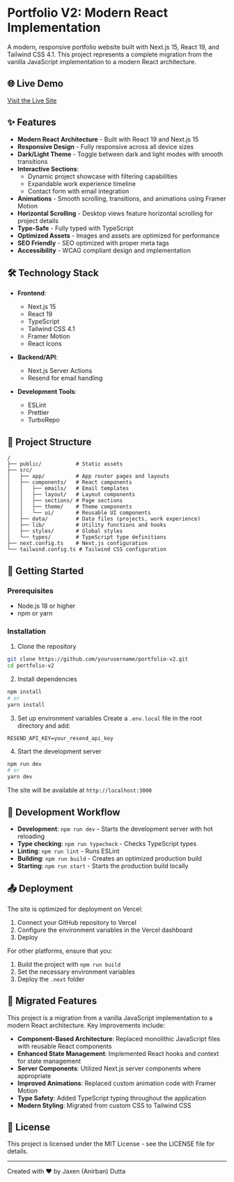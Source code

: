 # Portfolio V2: Modern React Implementation

A modern, responsive portfolio website built with Next.js 15, React 19, and Tailwind CSS 4.1. This project represents a complete migration from the vanilla JavaScript implementation to a modern React architecture.

## 🌐 Live Demo

[Visit the Live Site](https://v2.anirban.ca)

## ✨ Features

- **Modern React Architecture** - Built with React 19 and Next.js 15
- **Responsive Design** - Fully responsive across all device sizes
- **Dark/Light Theme** - Toggle between dark and light modes with smooth transitions
- **Interactive Sections**:
  - Dynamic project showcase with filtering capabilities
  - Expandable work experience timeline
  - Contact form with email integration
- **Animations** - Smooth scrolling, transitions, and animations using Framer Motion
- **Horizontal Scrolling** - Desktop views feature horizontal scrolling for project details
- **Type-Safe** - Fully typed with TypeScript
- **Optimized Assets** - Images and assets are optimized for performance
- **SEO Friendly** - SEO optimized with proper meta tags
- **Accessibility** - WCAG compliant design and implementation

## 🛠️ Technology Stack

- **Frontend**:
  - Next.js 15
  - React 19
  - TypeScript
  - Tailwind CSS 4.1
  - Framer Motion
  - React Icons

- **Backend/API**:
  - Next.js Server Actions
  - Resend for email handling

- **Development Tools**:
  - ESLint
  - Prettier
  - TurboRepo

## 📂 Project Structure

```
/
├── public/           # Static assets
├── src/
│   ├── app/          # App router pages and layouts
│   ├── components/   # React components
│   │   ├── emails/   # Email templates
│   │   ├── layout/   # Layout components
│   │   ├── sections/ # Page sections
│   │   ├── theme/    # Theme components
│   │   └── ui/       # Reusable UI components
│   ├── data/         # Data files (projects, work experience)
│   ├── lib/          # Utility functions and hooks
│   ├── styles/       # Global styles
│   └── types/        # TypeScript type definitions
├── next.config.ts    # Next.js configuration
└── tailwind.config.ts # Tailwind CSS configuration
```

## 🚀 Getting Started

### Prerequisites

- Node.js 18 or higher
- npm or yarn

### Installation

1. Clone the repository
```bash
git clone https://github.com/yourusername/portfolio-v2.git
cd portfolio-v2
```

2. Install dependencies
```bash
npm install
# or
yarn install
```

3. Set up environment variables
Create a `.env.local` file in the root directory and add:
```
RESEND_API_KEY=your_resend_api_key
```

4. Start the development server
```bash
npm run dev
# or
yarn dev
```

The site will be available at `http://localhost:3000`

## 📝 Development Workflow

- **Development**: `npm run dev` - Starts the development server with hot reloading
- **Type checking**: `npm run typecheck` - Checks TypeScript types
- **Linting**: `npm run lint` - Runs ESLint
- **Building**: `npm run build` - Creates an optimized production build
- **Starting**: `npm run start` - Starts the production build locally

## 📤 Deployment

The site is optimized for deployment on Vercel:

1. Connect your GitHub repository to Vercel
2. Configure the environment variables in the Vercel dashboard
3. Deploy

For other platforms, ensure that you:
1. Build the project with `npm run build`
2. Set the necessary environment variables
3. Deploy the `.next` folder

## 🔄 Migrated Features

This project is a migration from a vanilla JavaScript implementation to a modern React architecture. Key improvements include:

- **Component-Based Architecture**: Replaced monolithic JavaScript files with reusable React components
- **Enhanced State Management**: Implemented React hooks and context for state management
- **Server Components**: Utilized Next.js server components where appropriate
- **Improved Animations**: Replaced custom animation code with Framer Motion
- **Type Safety**: Added TypeScript typing throughout the application
- **Modern Styling**: Migrated from custom CSS to Tailwind CSS

## 📜 License

This project is licensed under the MIT License - see the LICENSE file for details.

---

Created with ❤️ by Jaxen (Anirban) Dutta